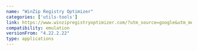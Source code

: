 ```yaml
---
name: "WinZip Registry Optimizer"
categories: ['utils-tools']
link: https://www.winzipregistryoptimizer.com/?utm_source=google&utm_medium=cpc&utm_campaign=wzu-dd-all-adwordsppc&utm_content=6168407874&utm_term=winzip%2520registry%2520optimizer&utm_id=126266994&gclid=Cj0KCQjw_r6hBhDdARIsAMIDhV9y6D3oNFVibIrm_5BpGbS_Ee8jClwDDLDxbX4Mu9Y6f5Xn2Mm3KUYaAhBTEALw_wcB
compatibility: emulation
versionFrom: "4.22.2.22"
type: applications
---
```


